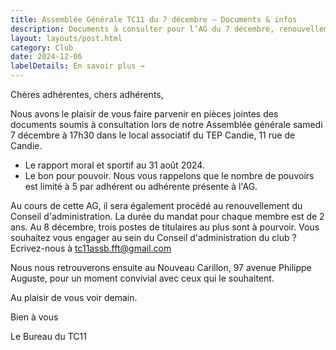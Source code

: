 ```yaml
---
title: Assemblée Générale TC11 du 7 décembre – Documents & infos
description: Documents à consulter pour l’AG du 7 décembre, renouvellement du CA, et moment convivial au Nouveau Carillon.
layout: layouts/post.html
category: Club
date: 2024-12-06
labelDetails: En savoir plus →
---
```


Chères adhérentes, chers adhérents,

Nous avons le plaisir de vous faire parvenir en pièces jointes des documents soumis à consultation lors de notre Assemblée générale samedi 7 décembre à 17h30 dans le local associatif du TEP Candie, 11 rue de Candie.

- Le rapport moral et sportif au 31 août 2024.
- Le bon pour pouvoir. Nous vous rappelons que le nombre de pouvoirs est limité à 5 par adhérent ou adhérente présente à l'AG.

Au cours de cette AG, il sera également procédé au renouvellement du Conseil d'administration. La durée du mandat pour chaque membre est de 2 ans.
Au 8 décembre, trois postes de titulaires au plus sont à pourvoir.
Vous souhaitez vous engager au sein du Conseil d'administration du club ? Ecrivez-nous à tc11assb.fft@gmail.com

Nous nous retrouverons ensuite au Nouveau Carillon, 97 avenue Philippe Auguste, pour un moment convivial avec ceux qui le souhaitent.

Au plaisir de vous voir demain.

Bien à vous

Le Bureau du TC11